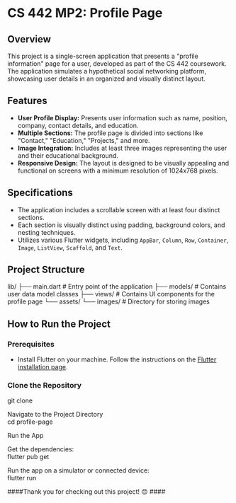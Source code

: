 # CS 442 MP2: Profile Page

## Overview

This project is a single-screen application that presents a "profile information" page for a user, developed as part of the CS 442 coursework. The application simulates a hypothetical social networking platform, showcasing user details in an organized and visually distinct layout. 

## Features

- **User Profile Display:** Presents user information such as name, position, company, contact details, and education.
- **Multiple Sections:** The profile page is divided into sections like "Contact," "Education," "Projects," and more.
- **Image Integration:** Includes at least three images representing the user and their educational background.
- **Responsive Design:** The layout is designed to be visually appealing and functional on screens with a minimum resolution of 1024x768 pixels.

## Specifications

- The application includes a scrollable screen with at least four distinct sections.
- Each section is visually distinct using padding, background colors, and nesting techniques.
- Utilizes various Flutter widgets, including `AppBar`, `Column`, `Row`, `Container`, `Image`, `ListView`, `Scaffold`, and `Text`.

## Project Structure

lib/ ├── main.dart # Entry point of the application ├── models/ # Contains user data model classes ├── views/ # Contains UI components for the profile page └── assets/ └── images/ # Directory for storing images


## How to Run the Project

### Prerequisites

- Install Flutter on your machine. Follow the instructions on the [Flutter installation page](https://flutter.dev/docs/get-started/install).

### Clone the Repository

git clone <repository-url>

Navigate to the Project Directory</br>
cd profile-page

Run the App

Get the dependencies:</br>
flutter pub get

Run the app on a simulator or connected device:</br>
flutter run

####Thank you for checking out this project! 😊 ####
